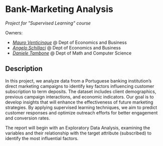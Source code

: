 # Bank-Marketing Analysis
_Project for "Supervised Learning" course_

Owners:
* _[Mauro Venticinque](https://it.linkedin.com/in/mauro-venticinque-01a297212)_ @ Dept of Economics and Business
* _[Angelo Schillaci](https://www.linkedin.com/in/angelo-schillaci-095064213)_ @ Dept of Economics and Business
* _[Daniele Tambone](https://www.linkedin.com/in/daniele-tambone-b5733616a)_ @ Dept of Math and Computer Science

## Description
In this project, we analyze data from a Portuguese banking institution’s direct marketing campaigns to identify key factors influencing customer subscription to term deposits. The dataset includes client demographics, previous campaign interactions, and economic indicators. Our goal is to develop insights that will enhance the effectiveness of future marketing strategies. By applying supervised learning techniques, we aim to predict customer responses and optimize outreach efforts for better engagement and conversion rates.

The report will begin with an Exploratory Data Analysis, examining the variables and their relationship with the target attribute (subscribed) to identify the most influential factors.
